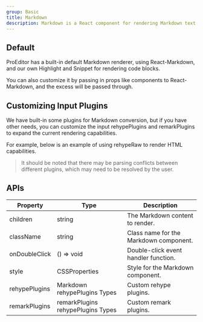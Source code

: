 ```yaml
---
group: Basic
title: Markdown
description: Markdown is a React component for rendering Markdown text. It supports various Markdown syntax such as headings, lists, links, images, code blocks, etc. It is commonly used in document, blog, and other text-intensive applications.
---
```


## Default

ProEditor has a built-in default Markdown renderer, using React-Markdown, and our own Highlight and Snippet for rendering code blocks.

You can also customize it by passing in props like components to React-Markdown, and the excess will be passed through.

<code src="./demos/index.tsx" nopadding></code>

## Customizing Input Plugins

We have built-in some plugins for Markdown conversion, but if you have other needs, you can customize the input rehypePlugins and remarkPlugins to expand the current rendering capabilities.

For example, below is an example of using rehypeRaw to render HTML capabilities.

> It should be noted that there may be parsing conflicts between different plugins, which may need to be resolved by the user.

<code src="./demos/htmlPlugin.tsx" nopadding></code>

## APIs

| Property      | Type                              | Description                            |
| ------------- | --------------------------------- | -------------------------------------- |
| children      | string                            | The Markdown content to render.        |
| className     | string                            | Class name for the Markdown component. |
| onDoubleClick | () => void                        | Double-click event handler function.   |
| style         | CSSProperties                     | Style for the Markdown component.      |
| rehypePlugins | Markdown rehypePlugins Types      | Custom rehype plugins.                 |
| remarkPlugins | remarkPlugins rehypePlugins Types | Custom remark plugins.                 |
